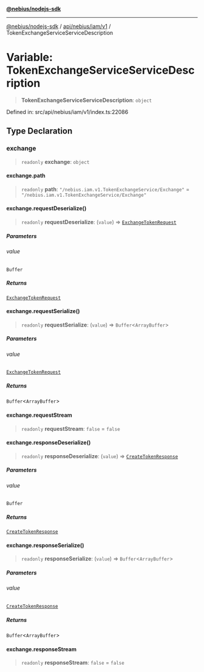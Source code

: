 [**@nebius/nodejs-sdk**](../../../../../README.md)

---

[@nebius/nodejs-sdk](../../../../../README.md) / [api/nebius/iam/v1](../README.md) / TokenExchangeServiceServiceDescription

# Variable: TokenExchangeServiceServiceDescription

> **TokenExchangeServiceServiceDescription**: `object`

Defined in: src/api/nebius/iam/v1/index.ts:22086

## Type Declaration

### exchange

> `readonly` **exchange**: `object`

#### exchange.path

> `readonly` **path**: `"/nebius.iam.v1.TokenExchangeService/Exchange"` = `"/nebius.iam.v1.TokenExchangeService/Exchange"`

#### exchange.requestDeserialize()

> `readonly` **requestDeserialize**: (`value`) => [`ExchangeTokenRequest`](../interfaces/ExchangeTokenRequest.md)

##### Parameters

###### value

`Buffer`

##### Returns

[`ExchangeTokenRequest`](../interfaces/ExchangeTokenRequest.md)

#### exchange.requestSerialize()

> `readonly` **requestSerialize**: (`value`) => `Buffer`\<`ArrayBuffer`\>

##### Parameters

###### value

[`ExchangeTokenRequest`](../interfaces/ExchangeTokenRequest.md)

##### Returns

`Buffer`\<`ArrayBuffer`\>

#### exchange.requestStream

> `readonly` **requestStream**: `false` = `false`

#### exchange.responseDeserialize()

> `readonly` **responseDeserialize**: (`value`) => [`CreateTokenResponse`](../interfaces/CreateTokenResponse.md)

##### Parameters

###### value

`Buffer`

##### Returns

[`CreateTokenResponse`](../interfaces/CreateTokenResponse.md)

#### exchange.responseSerialize()

> `readonly` **responseSerialize**: (`value`) => `Buffer`\<`ArrayBuffer`\>

##### Parameters

###### value

[`CreateTokenResponse`](../interfaces/CreateTokenResponse.md)

##### Returns

`Buffer`\<`ArrayBuffer`\>

#### exchange.responseStream

> `readonly` **responseStream**: `false` = `false`

